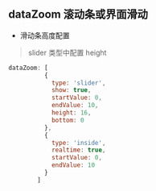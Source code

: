 ## dataZoom 滚动条或界面滑动
- 滑动条高度配置
> slider 类型中配置 height
```js
dataZoom: [
          {
            type: 'slider',
            show: true,
            startValue: 0,
            endValue: 10,
            height: 16,
            bottom: 0
          },
          {
            type: 'inside',
            realtime: true,
            startValue: 0,
            endValue: 10
          }
        ]
```